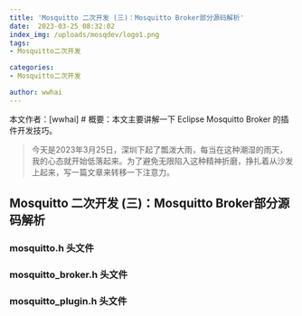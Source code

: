 ```yaml
---
title: 'Mosquitto 二次开发 (三)：Mosquitto Broker部分源码解析'
date:  2023-03-25 08:32:02
index_img: /uploads/mosqdev/logo1.png
tags:
- Mosquitto二次开发

categories:
- Mosquitto二次开发

author: wwhai
---
```

本文作者：[wwhai] # 概要：本文主要讲解一下 Eclipse Mosquitto Broker 的插件开发技巧。
<!-- more -->

> 今天是2023年3月25日，深圳下起了瓢泼大雨，每当在这种潮湿的雨天，我的心态就开始低落起来。为了避免无限陷入这种精神折磨，挣扎着从沙发上起来，写一篇文章来转移一下注意力。


## Mosquitto 二次开发 (三)：Mosquitto Broker部分源码解析
### mosquitto.h 头文件
### mosquitto_broker.h 头文件
### mosquitto_plugin.h 头文件
